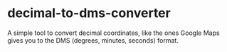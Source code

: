 # decimal-to-dms-converter
A simple tool to convert decimal coordinates, like the ones Google Maps gives you to the DMS (degrees, minutes, seconds) format.
